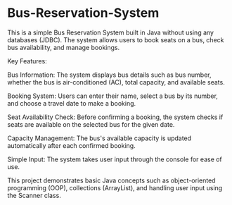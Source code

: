 # Bus-Reservation-System
This is a simple Bus Reservation System built in Java without using any databases (JDBC). The system allows users to book seats on a bus, check bus availability, and manage bookings.

Key Features:

Bus Information: The system displays bus details such as bus number, whether the bus is air-conditioned (AC), total capacity, and available seats.

Booking System: Users can enter their name, select a bus by its number, and choose a travel date to make a booking.

Seat Availability Check: Before confirming a booking, the system checks if seats are available on the selected bus for the given date.

Capacity Management: The bus's available capacity is updated automatically after each confirmed booking.

Simple Input: The system takes user input through the console for ease of use.

This project demonstrates basic Java concepts such as object-oriented programming (OOP), collections (ArrayList), and handling user input using the Scanner class.
